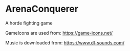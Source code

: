 # ArenaConquerer
A horde fighting game

GameIcons are used from:
https://game-icons.net/

Music is downloaded from:
https://www.dl-sounds.com/
